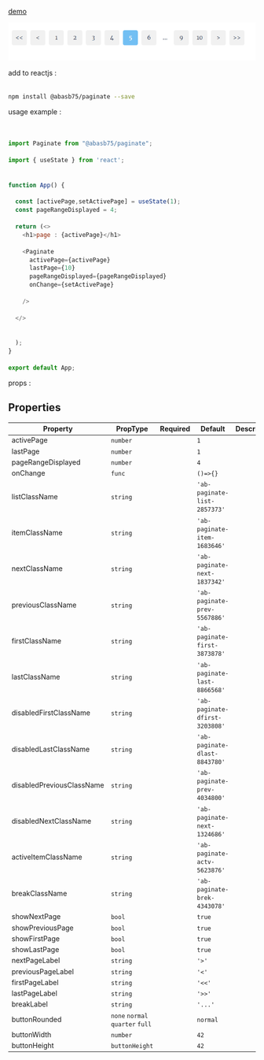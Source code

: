 <p><a href="https://abasb75-paginate.netlify.app/">demo</a></p>

<img src="files/screen.gif" alt="@abasb75/paginate react js paginate" title="@abasb75/paginate">


add to reactjs :

```sh

npm install @abasb75/paginate --save

```

usage example :


```javascript


import Paginate from "@abasb75/paginate";

import { useState } from 'react';


function App() {

  const [activePage,setActivePage] = useState(1);
  const pageRangeDisplayed = 4;

  return (<>
    <h1>page : {activePage}</h1>

    <Paginate
      activePage={activePage}
      lastPage={10}
      pageRangeDisplayed={pageRangeDisplayed}
      onChange={setActivePage}

    />
    
  </>
    
    
  );
}

export default App;

```


props :

<!-- props-table-start -->
## Properties

| Property | PropType | Required | Default | Description |
|----------|----------|----------|---------|-------------|
| activePage | `number` |  | `1` |  |
| lastPage | `number` |  | `1` |  |
| pageRangeDisplayed | `number` |  | `4` |  |
| onChange | `func` |  | `()=>{}` |  |
| listClassName | `string` |  | `'ab-paginate-list-2857373'` |  |
| itemClassName | `string` |  | `'ab-paginate-item-1683646'` |  |
| nextClassName | `string` |  | `'ab-paginate-next-1837342'` |  |
| previousClassName | `string` |  | `'ab-paginate-prev-5567886'` |  |
| firstClassName | `string` |  | `'ab-paginate-first-3873878'` |  |
| lastClassName | `string` |  | `'ab-paginate-last-8866568'` |  |
| disabledFirstClassName | `string` |  | `'ab-paginate-dfirst-3203808'` |  |
| disabledLastClassName | `string` |  | `'ab-paginate-dlast-8843780'` |  |
| disabledPreviousClassName | `string` |  | `'ab-paginate-prev-4034800'` |  |
| disabledNextClassName | `string` |  | `'ab-paginate-next-1324686'` |  |
| activeItemClassName | `string` |  | `'ab-paginate-actv-5623876'` |  |
| breakClassName | `string` |  | `'ab-paginate-brek-4343078'` |  |
| showNextPage | `bool` |  | `true` |  |
| showPreviousPage | `bool` |  | `true` |  |
| showFirstPage | `bool` |  | `true` |  |
| showLastPage | `bool` |  | `true` |  |
| nextPageLabel | `string` |  | `'>'` |  |
| previousPageLabel | `string` |  | `'<'` |  |
| firstPageLabel | `string` |  | `'<<'` |  |
| lastPageLabel | `string` |  | `'>>'` |  |
| breakLabel | `string` |  | `'...'` |  |
| buttonRounded | `none` `normal` `quarter` `full` |  | `normal` |  |
| buttonWidth | `number` |  | `42` |  |
| buttonHeight | `buttonHeight` |  | `42` |  |


<!-- props-table-end -->